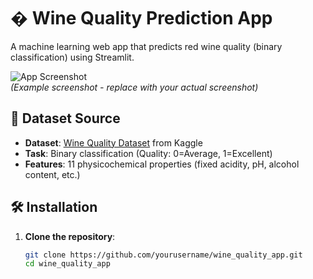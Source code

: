 # � Wine Quality Prediction App

A machine learning web app that predicts red wine quality (binary classification) using Streamlit.

![App Screenshot](https://i.imgur.com/JfQ5X5l.png)  
*(Example screenshot - replace with your actual screenshot)*

## 📁 Dataset Source
- **Dataset**: [Wine Quality Dataset](https://www.kaggle.com/datasets/uciml/red-wine-quality-cortez-et-al-2009) from Kaggle
- **Task**: Binary classification (Quality: 0=Average, 1=Excellent)
- **Features**: 11 physicochemical properties (fixed acidity, pH, alcohol content, etc.)

## 🛠️ Installation

1. **Clone the repository**:
   ```bash
   git clone https://github.com/yourusername/wine_quality_app.git
   cd wine_quality_app